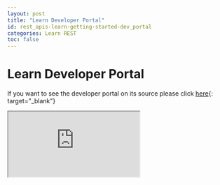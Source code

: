 ```yaml
---
layout: post
title: "Learn Developer Portal"
id: rest_apis-learn-getting-started-dev_portal
categories: Learn REST
toc: false
---
```


# Learn Developer Portal

If you want to see the developer portal on its source please click [here](https://developer.blackboard.com){: target="\_blank"}

<iframe class="swagger" src="https://developer.blackboard.com" title="Learn API">
</iframe>
